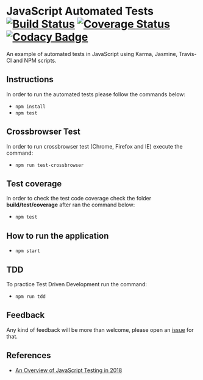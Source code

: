 # JavaScript Automated Tests [![Build Status](https://travis-ci.org/edysegura/js-automated-tests.svg?branch=master)](https://travis-ci.org/edysegura/js-automated-tests) [![Coverage Status](https://coveralls.io/repos/github/edysegura/js-automated-tests/badge.svg?branch=master)](https://coveralls.io/github/edysegura/js-automated-tests?branch=master) [![Codacy Badge](https://api.codacy.com/project/badge/Grade/fc98669dc9e24166a1d84c9f0f7cafb2)](https://www.codacy.com/app/edysegura/js-automated-tests?utm_source=github.com&amp;utm_medium=referral&amp;utm_content=edysegura/js-automated-tests&amp;utm_campaign=Badge_Grade)
An example of automated tests in JavaScript using Karma, Jasmine, Travis-CI and NPM scripts.

## Instructions

In order to run the automated tests please follow the commands below:

- ```npm install```
- ```npm test```

## Crossbrowser Test

In order to run crossbrowser test (Chrome, Firefox and IE) execute the command:

- ```npm run test-crossbrowser```

## Test coverage

In order to check the test code coverage check the folder **build/test/coverage** after ran the command below:

- ```npm test```

## How to run the application

- ```npm start```

## TDD

To practice Test Driven Development run the command:

- ```npm run tdd```

## Feedback

Any kind of feedback will be more than welcome, please open an [issue](https://github.com/edysegura/js-factorial/issues) for that.

## References

- [An Overview of JavaScript Testing in 2018](https://medium.com/welldone-software/an-overview-of-javascript-testing-in-2018-f68950900bc3)
